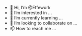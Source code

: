 - 👋 Hi, I’m @Etfework
- 👀 I’m interested in ...
- 🌱 I’m currently learning ...
- 💞️ I’m looking to collaborate on ...
- 📫 How to reach me ...

<!---
Etfework/Etfework is a ✨ special ✨ repository because its `README.md` (this file) appears on your GitHub profile.
You can click the Preview link to take a look at your changes.
--->
